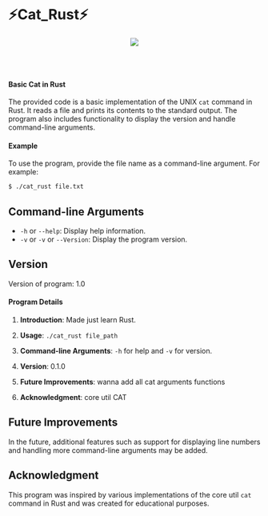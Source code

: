 # ⚡Cat_Rust⚡
<p align="center">
  <img src="https://skillicons.dev/icons?i=rust" />
  <br/>
</p>
<br/><br/>

#### Basic Cat in Rust

The provided code is a basic implementation of the UNIX `cat` command in Rust. It reads a file and prints its contents to the standard output. The program also includes functionality to display the version and handle command-line arguments.

#### Example

To use the program, provide the file name as a command-line argument. For example:

```bash
$ ./cat_rust file.txt
```

## Command-line Arguments

- `-h` or `--help`: Display help information.
- `-v` or `-v` or `--Version`: Display the program version.

## Version

Version of program: 1.0


#### Program Details

1. **Introduction**: Made just learn Rust.

2. **Usage**: `./cat_rust file_path`

3. **Command-line Arguments**: `-h` for help and `-v` for version.

4. **Version**: 0.1.0

5. **Future Improvements**: wanna add all cat arguments functions

6. **Acknowledgment**: core util CAT

## Future Improvements

In the future, additional features such as support for displaying line numbers and handling more command-line arguments may be added.

## Acknowledgment

This program was inspired by various implementations of the core util `cat` command in Rust and was created for educational purposes.
